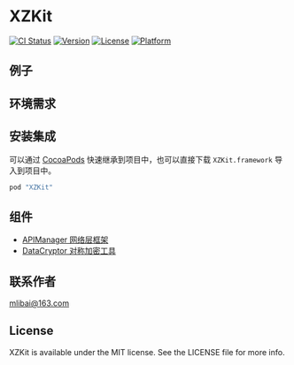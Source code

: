 # XZKit

[![CI Status](https://img.shields.io/travis/rust-lang/rust.svg)](https://travis-ci.org/mlibai/XZKit)
[![Version](https://img.shields.io/badge/Version-2.0.0-blue.svg?style=flat)](http://cocoapods.org/pods/XZKit)
[![License](https://img.shields.io/badge/License-MIT-green.svg)](http://cocoapods.org/pods/XZKit)
[![Platform](https://img.shields.io/badge/Platform-iOS-yellow.svg)](http://cocoapods.org/pods/XZKit)

## 例子



## 环境需求

## 安装集成

可以通过 [CocoaPods](http://cocoapods.org) 快速继承到项目中，也可以直接下载 `XZKit.framework` 导入到项目中。

```ruby
pod "XZKit"
```

## 组件

- [APIManager 网络层框架](tree/master/XZKit/Documentation/APIManager)
- [DataCryptor 对称加密工具](tree/master/XZKit/Documentation/APIManager)

## 联系作者

[mlibai@163.com](mailto://mlibai@163.com)

## License

XZKit is available under the MIT license. See the LICENSE file for more info.
